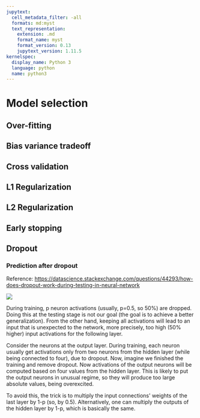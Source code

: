 ```yaml
---
jupytext:
  cell_metadata_filter: -all
  formats: md:myst
  text_representation:
    extension: .md
    format_name: myst
    format_version: 0.13
    jupytext_version: 1.11.5
kernelspec:
  display_name: Python 3
  language: python
  name: python3
---
```



# Model selection



## Over-fitting


## Bias variance tradeoff

## Cross validation

## L1 Regularization
## L2 Regularization

## Early stopping


## Dropout

### Prediction after dropout

Reference:
https://datascience.stackexchange.com/questions/44293/how-does-dropout-work-during-testing-in-neural-network

![](../../images/model-selection/kUc8r.jpg)


During training, p neuron activations (usually, p=0.5, so 50%) are dropped. Doing this at the testing stage is not our goal (the goal is to achieve a better generalization). From the other hand, keeping all activations will lead to an input that is unexpected to the network, more precisely, too high (50% higher) input activations for the following layer.

Consider the neurons at the output layer. During training, each neuron usually get activations only from two neurons from the hidden layer (while being connected to four), due to dropout. Now, imagine we finished the training and remove dropout. Now activations of the output neurons will be computed based on four values from the hidden layer. This is likely to put the output neurons in unusual regime, so they will produce too large absolute values, being overexcited.

To avoid this, the trick is to multiply the input connections' weights of the last layer by 1-p (so, by 0.5). Alternatively, one can multiply the outputs of the hidden layer by 1-p, which is basically the same.

<div hidden>
https://github.com/bhattbhavesh91/dropout-walkthrough/
</div>















<div hidden>

Machine Learning Tutorial Python - 20: Bias vs Variance In Machine Learning:
https://www.youtube.com/watch?v=B01qMFMAgUQ

Bias-Variance Tradeoff, Model Flexibility, Overfitting:
https://www.youtube.com/watch?v=T9DEGThjDkI

Bias/Variance (C2W1L02):
https://www.youtube.com/watch?v=SjQyLhQIXSM

Machine Learning Tutorial Python - 17: L1 and L2 Regularization | Lasso, Ridge Regression :
https://www.youtube.com/watch?v=VqKq78PVO9g

Intuitive Explanation of Ridge / Lasso Regression:
https://www.youtube.com/watch?v=9LNpiiKCQUo

Thierry Slides Week 6, Week 1

Ridge, Lasso, Cross validation

Early Stopping, Dropout,



</div>